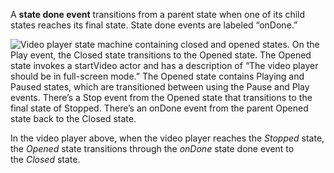 A **state done event** transitions from a parent state when one of its child states reaches its final state. State done events are labeled “onDone.”

![Video player state machine containing closed and opened states. On the Play event, the Closed state transitions to the Opened state. The Opened state invokes a startVideo actor and has a description of “The video player should be in full-screen mode.” The Opened state contains Playing and Paused states, which are transitioned between using the Pause and Play events. There’s a Stop event from the Opened state that transitions to the final state of Stopped. There’s an onDone event from the parent Opened state back to the Closed state.](video-playing-highlighting-ondone-2022-10-07.png)

In the video player above, when the video player reaches the *Stopped* state, the *Opened* state transitions through the *onDone* state done event to the *Closed* state.
